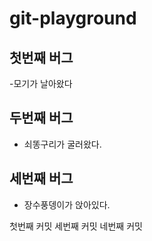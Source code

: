 # git-playground

## 첫번째 버그
-모기가 날아왔다

## 두번째 버그
- 쇠똥구리가 굴러왔다.

## 세번째 버그
- 장수풍뎅이가 앉아있다.


첫번째 커밋
세번째 커밋
네번째 커밋
